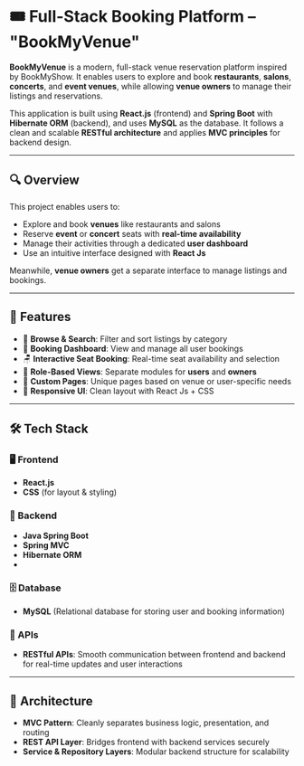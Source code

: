 # 🎟️ Full-Stack Booking Platform – "BookMyVenue"

**BookMyVenue** is a modern, full-stack venue reservation platform inspired by BookMyShow. It enables users to explore and book **restaurants**, **salons**, **concerts**, and **event venues**, while allowing **venue owners** to manage their listings and reservations.  

This application is built using **React.js** (frontend) and **Spring Boot** with **Hibernate ORM** (backend), and uses **MySQL** as the database. It follows a clean and scalable **RESTful architecture** and applies **MVC principles** for backend design.

---

## 🔍 Overview

This project enables users to:

- Explore and book **venues** like restaurants and salons
- Reserve **event** or **concert** seats with **real-time availability**
- Manage their activities through a dedicated **user dashboard**
- Use an intuitive interface designed with **React Js**

Meanwhile, **venue owners** get a separate interface to manage listings and bookings.

---

## 🚀 Features

- 🔎 **Browse & Search**: Filter and sort listings by category
- 📅 **Booking Dashboard**: View and manage all user bookings
- 🪑 **Interactive Seat Booking**: Real-time seat availability and selection
- 👥 **Role-Based Views**: Separate modules for **users** and **owners**
- 🧩 **Custom Pages**: Unique pages based on venue or user-specific needs
- 📱 **Responsive UI**: Clean layout with React Js + CSS

---

## 🛠️ Tech Stack

### 🖥️ Frontend

- **React.js**
- **CSS** (for layout & styling)

### 🧠 Backend

- **Java Spring Boot**
- **Spring MVC**
- **Hibernate ORM**
- 
### 🗄️ Database

- **MySQL** (Relational database for storing user and booking information)

### 🔗 APIs

- **RESTful APIs**: Smooth communication between frontend and backend for real-time updates and user interactions

---

## 📂 Architecture

- **MVC Pattern**: Cleanly separates business logic, presentation, and routing  
- **REST API Layer**: Bridges frontend with backend services securely  
- **Service & Repository Layers**: Modular backend structure for scalability


